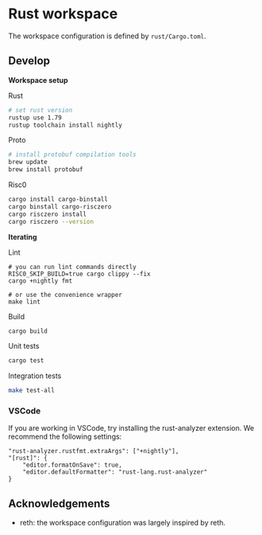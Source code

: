 # Rust workspace

The workspace configuration is defined by `rust/Cargo.toml`.

## Develop

**Workspace setup**

Rust

```sh
# set rust version
rustup use 1.79
rustup toolchain install nightly
```

Proto

```sh
# install protobuf compilation tools
brew update
brew install protobuf
```

Risc0

```sh
cargo install cargo-binstall
cargo binstall cargo-risczero
cargo risczero install
cargo risczero --version
```

**Iterating**

Lint

```
# you can run lint commands directly 
RISC0_SKIP_BUILD=true cargo clippy --fix
cargo +nightly fmt

# or use the convenience wrapper
make lint
```

Build

```sh
cargo build
```

Unit tests

```sh
cargo test
```


Integration tests

```sh
make test-all
```

### VSCode

If you are working in VSCode, try installing the rust-analyzer extension. We recommend the following settings:

```
"rust-analyzer.rustfmt.extraArgs": ["+nightly"],
"[rust]": {
    "editor.formatOnSave": true,
    "editor.defaultFormatter": "rust-lang.rust-analyzer"
}
```

## Acknowledgements

- reth: the workspace configuration was largely inspired by reth.